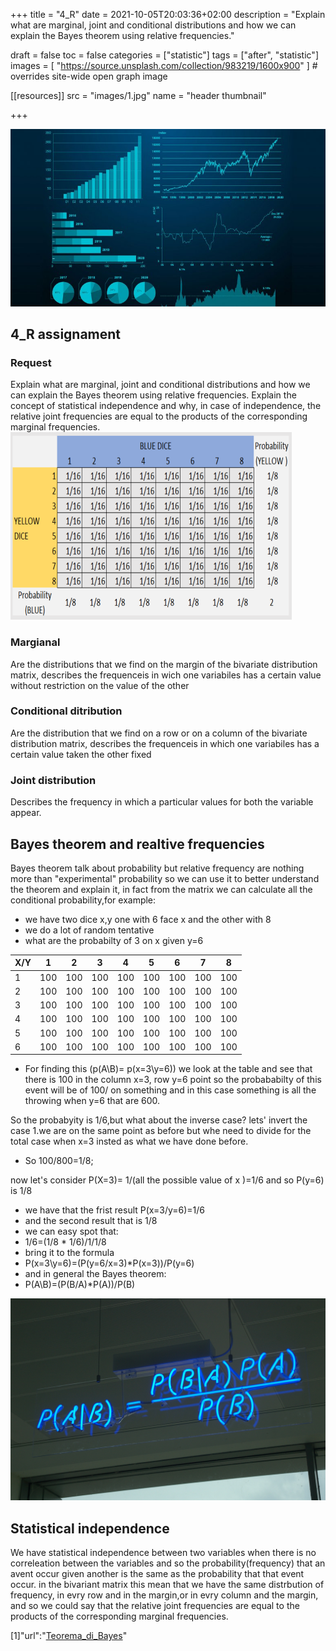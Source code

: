+++
title = "4_R"
date = 2021-10-05T20:03:36+02:00
description = "Explain what are marginal, joint and conditional distributions and how we can explain the Bayes theorem using relative frequencies."

draft = false
toc = false
categories = ["statistic"]
tags = ["after", "statistic"]
images = [
  "https://source.unsplash.com/collection/983219/1600x900"
] # overrides site-wide open graph image

[[resources]]
  src = "images/1.jpg"
  name = "header thumbnail"

+++

![header](images/1.jpg)

## 4_R assignament

### Request

 Explain what are marginal, joint and conditional distributions and how we can explain the Bayes theorem using relative frequencies. Explain the concept of statistical independence and why, in case of independence, the relative joint frequencies are equal to the products of the corresponding marginal frequencies.
 ![header](images/5.png)
 
 ### Margianal 
 Are the distributions that we find on the margin of the bivariate distribution matrix, describes the frequenceis in wich one variabiles has a certain value without restriction on the value of the other
 ### Conditional ditribution
 Are the distribution that we find on a row or on a column of the bivariate distribution matrix, describes the frequenceis in which one variabiles has a certain value taken the other fixed

 ### Joint distribution 
 Describes the frequency in which a particular values for both the variable appear. 


 ## Bayes theorem and realtive frequencies
 Bayes theorem talk about probability but relative frequency are nothing more than "experimental" probability  so we can use it to better understand the theorem and explain it, in fact from the matrix we can calculate all the conditional probability,for example: 
  - we have two dice x,y one with 6 face x and the other with 8
  - we do a lot of random tentative 
  -  what are the probabilty of 3 on x given y=6
   
   | X/Y 	| 1   	| 2   	| 3   	| 4   	| 5   	| 6   	| 7   	| 8   	|
|-----	|-----	|-----	|-----	|-----	|-----	|-----	|-----	|-----	|
| 1   	| 100 	| 100 	| 100 	| 100 	| 100 	| 100 	| 100 	| 100 	|
| 2   	| 100 	| 100 	| 100 	| 100 	| 100 	| 100 	| 100 	| 100 	|
| 3   	| 100 	| 100 	| 100 	| 100 	| 100 	| 100 	| 100 	| 100 	|
| 4   	| 100 	| 100 	| 100 	| 100 	| 100 	| 100 	| 100 	| 100 	|
| 5   	| 100 	| 100 	| 100 	| 100 	| 100 	| 100 	| 100 	| 100 	|
| 6   	| 100 	| 100 	| 100 	| 100 	| 100 	| 100 	| 100 	| 100 	|

- For finding this  (p(A\B)= p(x=3\y=6)) we look at the table and see that there is 100 in the column x=3, row y=6 point 
so the probababilty of this event will be of 100/ on something and in this case something is all the throwing when y=6 that are 600.

So the probabyity is  1/6,but what about the inverse case?
lets' invert the case
1.we are on the same point as before but whe need to divide for the total case when x=3 insted as what we have done before.
- So 100/800=1/8;

now let's  consider  P(X=3)= 1/(all the possible value of x )=1/6 and so P(y=6) is 1/8
- we have that the frist result P(x=3/y=6)=1/6
- and the second result that is 1/8
- we can easy spot that:
- 1/6=(1/8 * 1/6)/1/1/8
- bring it to the formula
- P(x=3\y=6)=(P(y=6/x=3)*P(x=3))/P(y=6)
- and in general  the Bayes theorem:
- P(A\B)=(P(B/A)*P(A))/P(B) 



![header](images/4.jpg)


## Statistical independence 
We have statistical independence between two variables  when there is no correleation between the variables and so the probability(frequency) that an avent occur given another is the same as the probability that that event occur.
in the bivariant matrix this mean that we have the same distrbution of frequency, in evry row and in the margin,or in evry column and the margin, and so we could say that the relative joint frequencies are equal to the products of the corresponding marginal frequencies.
 

 [1]"url":"[Teorema_di_Bayes](https://it.wikipedia.org/wiki/Teorema_di_Bayes)"